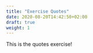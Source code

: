 ```yaml
---
title: "Exercise Quotes"
date: 2020-08-20T14:42:50+02:00
draft: true
weight: 1
---
```


This is the quotes exercise!